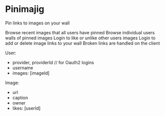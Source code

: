 # Pinimajig
Pin links to images on your wall

Browse recent images that all users have pinned
Browse individual users walls of pinned images
Login to like or unlike other users images
Login to add or delete image links to your wall
Broken links are handled on the client

User:
 - provider, providerId // for Oauth2 logins
 - username
 - images: [imageId]
 
Image:
 - url
 - caption
 - owner
 - likes: [userId]
